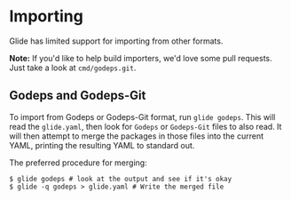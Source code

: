 # Importing

Glide has limited support for importing from other formats.

**Note:** If you'd like to help build importers, we'd love some pull
requests. Just take a look at `cmd/godeps.git`.

## Godeps and Godeps-Git

To import from Godeps or Godeps-Git format, run `glide godeps`. This
will read the `glide.yaml`, then look for `Godeps` or `Godeps-Git` files
to also read. It will then attempt to merge the packages in those files
into the current YAML, printing the resulting YAML to standard out.

The preferred procedure for merging:

```
$ glide godeps # look at the output and see if it's okay
$ glide -q godeps > glide.yaml # Write the merged file
```
